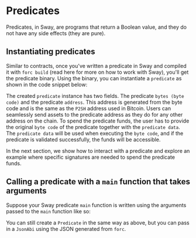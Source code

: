 <script setup>
  import { data } from '../../versions.data'
  const { sway } = data
  const url = `https://fuellabs.github.io/sway/v${sway}/book/introduction/index.html`
</script>

# Predicates

Predicates, in Sway, are programs that return a Boolean value, and they do not have any side effects (they are pure).

## Instantiating predicates

Similar to contracts, once you've written a predicate in Sway and compiled it with `forc build` (read <a :href="url" target="_blank" rel="noreferrer">here</a> for more on how to work with Sway), you'll get the predicate binary. Using the binary, you can instantiate a `predicate` as shown in the code snippet below:



The created `predicate` instance has two fields. The predicate `bytes (byte code)` and the predicate `address`. This address is generated from the byte code and is the same as the `P2SH` address used in Bitcoin. Users can seamlessly send assets to the predicate address as they do for any other address on the chain. To spend the predicate funds, the user has to provide the original `byte code` of the predicate together with the `predicate data`. The `predicate data` will be used when executing the `byte code`, and if the predicate is validated successfully, the funds will be accessible.

In the next section, we show how to interact with a predicate and explore an example where specific signatures are needed to spend the predicate funds.

## Calling a predicate with a `main` function that takes arguments

Suppose your Sway predicate `main` function is written using the arguments passed to the `main` function like so:



You can still create a `Predicate` in the same way as above, but you can pass in a `JsonAbi` using the JSON generated from `forc`.
